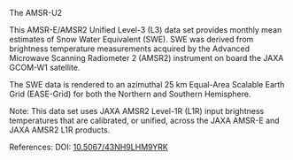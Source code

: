 The AMSR-U2

This AMSR-E/AMSR2 Unified Level-3 (L3) data set provides monthly mean estimates of Snow Water Equivalent (SWE). SWE was derived from brightness temperature measurements acquired by the Advanced Microwave Scanning Radiometer 2 (AMSR2) instrument on board the JAXA GCOM-W1 satellite.

The SWE data is rendered to an azimuthal 25 km Equal-Area Scalable Earth Grid (EASE-Grid) for both the Northern and Southern Hemisphere.

Note: This data set uses JAXA AMSR2 Level-1R (L1R) input brightness temperatures that are calibrated, or unified, across the JAXA AMSR-E and JAXA AMSR2 L1R products.

References: DOI: [10.5067/43NH9LHM9YRK](https://dx.doi.org/10.5067/43NH9LHM9YRK)
